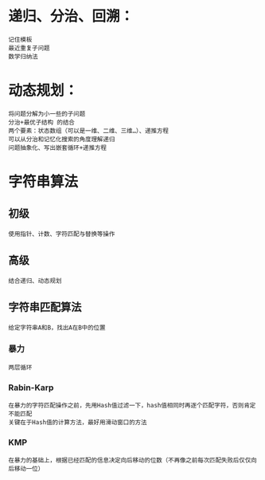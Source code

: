 # 递归、分治、回溯：
	记住模板
	最近重复子问题
	数学归纳法
# 动态规划：
	将问题分解为小一些的子问题       
	分治+最优子结构 的结合
	两个要素：状态数组（可以是一维、二维、三维…）、递推方程
	可以从分治和记忆化搜索的角度理解递归
	问题抽象化、写出嵌套循环+递推方程
# 字符串算法
## 初级
	使用指针、计数、字符匹配与替换等操作
## 高级
	结合递归、动态规划
## 字符串匹配算法
	给定字符串A和B，找出A在B中的位置
### 暴力
	两层循环
### Rabin-Karp
	在暴力的字符匹配操作之前，先用Hash值过滤一下，hash值相同时再逐个匹配字符，否则肯定不能匹配
	关键在于Hash值的计算方法，最好用滑动窗口的方法
### KMP
	在暴力的基础上，根据已经匹配的信息决定向后移动的位数（不再像之前每次匹配失败后仅仅向后移动一位）